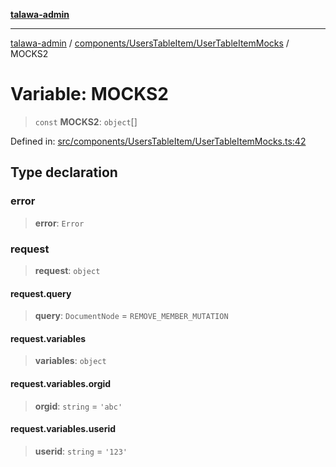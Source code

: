 [**talawa-admin**](../../../../README.md)

***

[talawa-admin](../../../../README.md) / [components/UsersTableItem/UserTableItemMocks](../README.md) / MOCKS2

# Variable: MOCKS2

> `const` **MOCKS2**: `object`[]

Defined in: [src/components/UsersTableItem/UserTableItemMocks.ts:42](https://github.com/gautam-divyanshu/talawa-admin/blob/9fef64ff9fb30eb3195cc9100606d8b7a89bca79/src/components/UsersTableItem/UserTableItemMocks.ts#L42)

## Type declaration

### error

> **error**: `Error`

### request

> **request**: `object`

#### request.query

> **query**: `DocumentNode` = `REMOVE_MEMBER_MUTATION`

#### request.variables

> **variables**: `object`

#### request.variables.orgid

> **orgid**: `string` = `'abc'`

#### request.variables.userid

> **userid**: `string` = `'123'`
